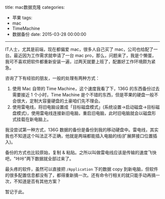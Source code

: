 title: mac数据克隆
categories:
  - 苹果
tags:
  - mac
  - TimeMachine
  - 数据备份
date: 2015-03-28 00:00:00
---


IT人士，尤其是前端，现在都偏爱 mac，很多人自己买了 mac，公司也给配了一台。最近因为工作需求就申请了一台 mac pro，那么，问题来了，我是个懒蛋，我可不喜欢把软件都重新安装一遍，过两天就要上班了，配置好工作环境颇为紧急。

咨询了下有经验的朋友，一般的处理有两种方式：

1. 使用 Mac 自带的 Time Machine，这个速度我看了下，136G 的东西备份过去需要接近 1 个小时，Time Machine 是个不错的东西，但是苹果的硬盘一般不会很大，定制大容量硬盘的土豪咱们先不理会。
2. 使用雷电线，将旧电脑设置成「目标磁盘模式」(系统设置->启动磁盘->目标磁盘模式)，使用雷电线连接新旧电脑，重启旧电脑，此时旧电脑就会以磁盘形式挂载在新电脑上。

我没尝试第一种方式，136G 数据的备份是备份到我的移动硬盘中。雷电线，其实我也不知道这个叫法正不正确，他就是两端都能插入电脑的线(扩展屏接口位置插入)。

备份的方式也比较原始，复制 & 粘贴。之所以叫做雷电线应该是传输的速度飞快吧，"咔咔"两下数据就全部过来了。

最头疼的软件，虽然可以直接把 `/Application` 下的数据 copy 到新电脑，但软件的很多配置信息都没有了，都得重新搞一次。还有命令行相关的就只能手动再搞一次，不知道是否有其他方案？

暂记于此。
